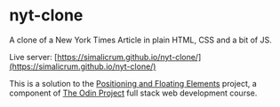 # nyt-clone

A clone of a New York Times Article in plain HTML, CSS and a bit of JS.

Live server: [https://simalicrum.github.io/nyt-clone/](https://simalicrum.github.io/nyt-clone/)

This is a solution to the [Positioning and Floating Elements](https://www.theodinproject.com/courses/html-and-css/lessons/positioning-and-floating-elements) project, a component of [The Odin Project](https://www.theodinproject.com/) full stack web development course.
